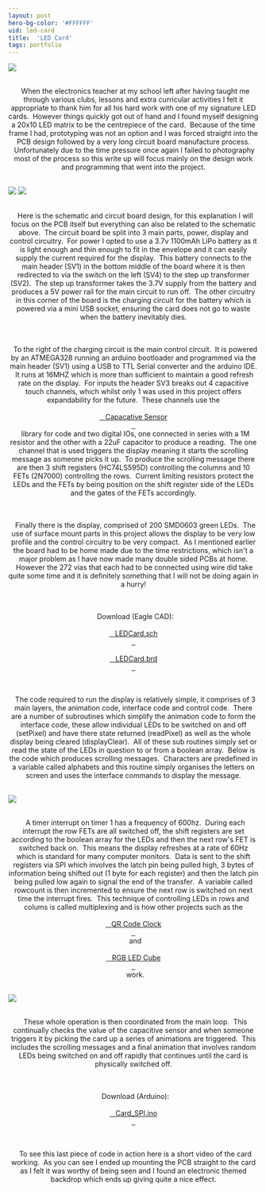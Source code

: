 ```yaml
---
layout: post
hero-bg-color: '#FFFFFF'
uid: led-card
title:  'LED Card'
tags: portfolio
---
```


<img src="{{ site.url }}/images/portfolio/led-card/IMG_5059.JPG">

<div class="sqs-html-content">
 <p class="" style="text-align:center;white-space:pre-wrap;">
  When the electronics teacher at my school left after having taught me through various clubs, lessons and extra curricular activities I felt it appropriate to thank him for all his hard work with one of my signature LED cards.  However things quickly got out of hand and I found myself designing a 20x10 LED matrix to be the centrepiece of the card.  Because of the time frame I had, prototyping was not an option and I was forced straight into the PCB design followed by a very long circuit board manufacture process.  Unfortunately due to the time pressure once again I failed to photography most of the process so this write up will focus mainly on the design work and programming that went into the project.
 </p>
</div>


<img src="{{ site.url }}/images/portfolio/led-card/image-asset.png">

<img src="{{ site.url }}/images/portfolio/led-card/image-asset.png">

<div class="sqs-html-content">
 <p class="" style="text-align:center;white-space:pre-wrap;">
  Here is the schematic and circuit board design, for this explanation I will focus on the PCB itself but everything can also be related to the schematic above.  The circuit board be split into 3 main parts, power, display and control circuitry.  For power I opted to use a 3.7v 1100mAh LiPo battery as it is light enough and thin enough to fit in the envelope and it can easily supply the current required for the display.  This battery connects to the main header (SV1) in the bottom middle of the board where it is then redirected to via the switch on the left (SV4) to the step up transformer (SV2).  The step up transformer takes the 3.7V supply from the battery and produces a 5V power rail for the main circuit to run off.  The other circuitry in this corner of the board is the charging circuit for the battery which is powered via a mini USB socket, ensuring the card does not go to waste when the battery inevitably dies.
 </p>
 <p class="" style="text-align:center;white-space:pre-wrap;">
  To the right of the charging circuit is the main control circuit.  It is powered by an ATMEGA328 running an arduino bootloader and programmed via the main header (SV1) using a USB to TTL Serial converter and the arduino IDE.  It runs at 16MHZ which is more than sufficient to maintain a good refresh rate on the display.  For inputs the header SV3 breaks out 4 capacitive touch channels, which whilst only 1 was used in this project offers expandability for the future.  These channels use the
  <a href="http://playground.arduino.cc/Main/CapacitiveSensor?from=Main.CapSense" target="_blank">
   Capacative Sensor
  </a>
  library for code and two digital IOs, one connected in series with a 1M resistor and the other with a 22uF capacitor to produce a reading.  The one channel that is used triggers the display meaning it starts the scrolling message as someone picks it up.  To produce the scrolling message there are then 3 shift registers (HC74LS595D) controlling the columns and 10 FETs (2N7000) controlling the rows.  Current limiting resistors protect the LEDs and the FETs by being position on the shift register side of the LEDs and the gates of the FETs accordingly.
 </p>
 <p class="" style="text-align:center;white-space:pre-wrap;">
  Finally there is the display, comprised of 200 SMD0603 green LEDs.  The use of surface mount parts in this project allows the display to be very low profile and the control circuitry to be very compact.  As I mentioned earlier the board had to be home made due to the time restrictions, which isn't a major problem as I have now made many double sided PCBs at home.  However the 272 vias that each had to be connected using wire did take quite some time and it is definitely something that I will not be doing again in a hurry!
 </p>
 <p class="" style="text-align:center;white-space:pre-wrap;">
  Download (Eagle CAD):
  <a href="/s/Board.sch">
   LEDCard.sch
  </a>
  <a href="/s/Board.brd">
   LEDCard.brd
  </a>
 </p>
</div>


<div class="sqs-html-content">
 <p class="" style="text-align:center;white-space:pre-wrap;">
  The code required to run the display is relatively simple, it comprises of 3 main layers, the animation code, interface code and control code.  There are a number of subroutines which simplify the animation code to form the interface code, these allow individual LEDs to be switched on and off (setPixel) and have there state returned (readPixel) as well as the whole display being cleared (displayClear).  All of these sub routines simply set or read the state of the LEDs in question to or from a boolean array.  Below is the code which produces scrolling messages.  Characters are predefined in a variable called alphabets and this routine simply organises the letters on screen and uses the interface commands to display the message.
 </p>
</div>


<img src="{{ site.url }}/images/portfolio/led-card/image-asset.png">

<div class="sqs-html-content">
 <p class="" style="text-align:center;white-space:pre-wrap;">
  A timer interrupt on timer 1 has a frequency of 600hz.  During each interrupt the row FETs are all switched off, the shift registers are set according to the boolean array for the LEDs and then the next row's FET is switched back on.  This means the display refreshes at a rate of 60Hz which is standard for many computer monitors.  Data is sent to the shift registers via SPI which involves the latch pin being pulled high, 3 bytes of information being shifted out (1 byte for each register) and then the latch pin being pulled low again to signal the end of the transfer.  A variable called rowcount is then incremented to ensure the next row is switched on next time the interrupt fires.  This technique of controlling LEDs in rows and colums is called multiplexing and is how other projects such as the
  <a href="/new-page-1">
   QR Code Clock
  </a>
  and
  <a href="/rgb-led-cube">
   RGB LED Cube
  </a>
  work.
 </p>
</div>


<img src="{{ site.url }}/images/portfolio/led-card/Code1.PNG">

<div class="sqs-html-content">
 <p class="" style="text-align:center;white-space:pre-wrap;">
  These whole operation is then coordinated from the main loop.  This continually checks the value of the capacitive sensor and when someone triggers it by picking the card up a series of animations are triggered.  This includes the scrolling messages and a final animation that involves random LEDs being switched on and off rapidly that continues until the card is physically switched off.
 </p>
 <p class="" style="text-align:center;white-space:pre-wrap;">
  Download (Arduino):
  <a href="/s/Card_SPI.ino">
   Card_SPI.ino
  </a>
 </p>
</div>


<div class="sqs-html-content">
 <p class="" style="text-align:center;white-space:pre-wrap;">
  To see this last piece of code in action here is a short video of the card working.  As you can see I ended up mounting the PCB straight to the card as I felt it was worthy of being seen and I found an electronic themed backdrop which ends up giving quite a nice effect.
 </p>
</div>


